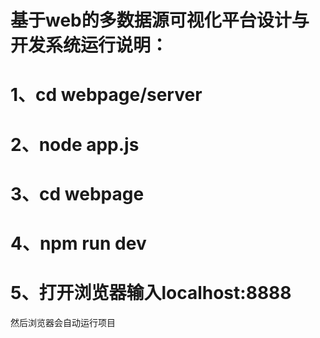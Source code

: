 # 基于web的多数据源可视化平台设计与开发系统运行说明：
# 1、cd webpage/server
# 2、node app.js
# 3、cd webpage
# 4、npm run dev
# 5、打开浏览器输入localhost:8888
然后浏览器会自动运行项目
